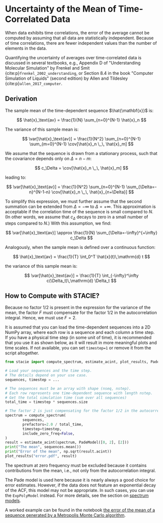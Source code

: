 # Uncertainty of the Mean of Time-Correlated Data

When data exhibits time correlations,
the error of the average cannot be computed by assuming that all data are statistically independent.
Because of time correlations, there are fewer independent values than the number of elements in the data.

Quantifying the uncertainty of averages over time-correlated data is discussed
in several textbooks, e.g.,
Appendix D of "Understanding Molecular Simulation"
by Frenkel and Smit {cite:p}`frenkel_2002_understanding`,
or Section 8.4 in the book "Computer Simulation of Liquids" (second edition)
by Allen and Tildesley {cite:p}`allen_2017_computer`.

## Derivation

The sample mean of the time-dependent sequence $\hat{\mathbf{x}}$ is:

$$
  \hat{x}_\text{av} = \frac{1}{N} \sum_{n=0}^{N-1} \hat{x}_n
$$

The variance of this sample mean is:

$$
  \var[\hat{x}_\text{av}] =
      \frac{1}{N^2} \sum_{n=0}^{N-1} \sum_{m=0}^{N-1}
      \cov[\hat{x}_n \,,\, \hat{x}_m]
$$

We assume that the sequence is drawn from a stationary process,
such that the covariance depends only on $\Delta = n-m$:

$$
    c_\Delta = \cov[\hat{x}_n \,,\, \hat{x}_m]
$$

leading to:

$$
  \var[\hat{x}_\text{av}] =
    \frac{1}{N^2} \sum_{n=0}^{N-1} \sum_{\Delta=-n}^{N-1-n}
    \cov[\hat{x}_n \,,\, \hat{x}_{n+\Delta}]
$$

To simplify this expression, we must further assume that the second summation
can be extended from $\Delta=-\infty$ to $\Delta=+\infty$.
This approximation is acceptable if the correlation time of the sequence is small compared to $N$.
(In other words, we assume that $c_\Delta$ decays to zero in a small number of steps compared to $N$.)
With this assumption, we find:

$$
  \var[\hat{x}_\text{av}] \approx
    \frac{1}{N} \sum_{\Delta=-\infty}^{+\infty}
    c_\Delta
$$

Analogously, when the sample mean is defined over a continuous function:

$$
    \hat{x}_\text{av} = \frac{1}{T} \int_0^T \hat{x}(t)\,\mathrm{d} t
$$

the variance of this sample mean is:

$$
    \var[\hat{x}_\text{av}] = \frac{1}{T} \int_{-\infty}^\infty c(\Delta_t)\,\mathrm{d} \Delta_t
$$

## How to Compute with STACIE?

Because no factor $1/2$ is present in the expression for the variance of the mean,
the factor $F$ must compensate for the factor $1/2$ in the autocorrelation integral.
Hence, we must use $F=2$.

It is assumed that you can load the time-dependent sequences into a 2D NumPy array,
where each row is a sequence and each column a time step.
If you have a physical time step (in some unit of time),
it is recommended that you use it as shown below,
as it will result in more meaningful plots and time scales.
If not available, you can set `timestep=1` or remove it from the script altogether.

```python
from stacie import compute_spectrum, estimate_acint, plot_results, PadeModel

# Load your sequences and the time step.
# The details depend on your use case.
sequences, timestep = ...

# The sequences must be an array with shape (nseq, nstep).
# Each row represents one time-dependent sequence with length nstep.
# Get the total simulation time (sum over all sequences)
total_time = timestep * sequences.size

# The factor 2 is just compensating for the factor 1/2 in the autocorrelation integral.
spectrum = compute_spectrum(
        sequences,
        prefactors=2.0 / total_time,
        timestep=timestep,
        include_zero_freq=False,
)
result = estimate_acint(spectrum, PadeModel([0, 2], [2]))
print("The mean", sequences.mean())
print("Error of the mean", np.sqrt(result.acint))
plot_results("error.pdf", result)
```

The spectrum at zero frequency must be excluded because it contains contributions from the mean,
i.e., not only from the autocorrelation integral.

The Pade model is used here because it is nearly always a good choice for error estimates.
However, if the data does not feature an exponential decay of the ACF, this model may not be appropriate.
In such cases, you can use the `ExpPolyModel` instead.
For more details, see the section on [spectrum models](../theory/model.md).

A worked example can be found in the notebook
[the error of the mean of a sequence generated by a Metropolis Monte Carlo algorithm](../examples/error_mean.py).

